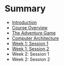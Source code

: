 # Summary

* [Introduction](README.md)
* [Course Overview](course-overview.md)
* [The Adventure Game](the-adventure-game.md)
* [Computer Architecture](computer-and-programming-languages.md)
* [Week 1: Session 1](week-1-session-1.md)
* [Week 1: Session 2](week-1-session-2.md)
* Week 2: Session 1
* Week 2: Session 2

